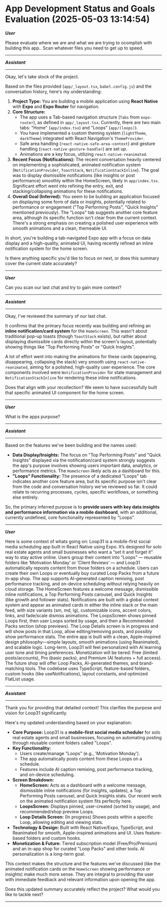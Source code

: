 <!-- Generated by SpecStory -->

# App Development Status and Goals Evaluation (2025-05-03 13:14:54)

_**User**_

Please evaluate where we are and what we are trying to ocomplish with building this app.. Scan whatever files you need to get up to speed.

---

_**Assistant**_



---

Okay, let's take stock of the project.

Based on the files provided (`app/_layout.tsx`, `babel.config.js`) and the conversation history, here's my understanding:

1.  **Project Type:** You are building a mobile application using **React Native** with **Expo** and **Expo Router** for navigation.
2.  **Core Structure:**
    *   The app uses a Tab-based navigation structure (`Tabs` from `expo-router`), as defined in `app/_layout.tsx`. Currently, there are two main tabs: "Home" (`app/index.tsx`) and "Loops" (`app/(loops)`).
    *   You have implemented a custom theming system (`lightTheme`, `darkTheme`) integrated with React Navigation's `ThemeProvider`.
    *   Safe area handling (`react-native-safe-area-context`) and gesture handling (`react-native-gesture-handler`) are set up.
    *   Animations are a key focus, utilizing `react-native-reanimated`.
3.  **Recent Focus (Notifications):** The recent conversation heavily centered on implementing a sophisticated, animated notification system (`NotificationProvider`, `ToastStack`, `NotificationStackInline`). The goal was to display dismissible notifications (like insights or post performance) smoothly within the HomeScreen, likely in `app/index.tsx`. Significant effort went into refining the entry, exit, and stacking/collapsing animations for these notifications.
4.  **Overall Goal (Inferred):** You seem to be building an application focused on displaying some form of data or insights, potentially related to performance or engagement ("Top Performing Posts", "Quick Insights" mentioned previously). The "Loops" tab suggests another core feature area, although its specific function isn't clear from the current context. There's a strong emphasis on creating a polished user experience with smooth animations and a clean, themeable UI.

In short, you're building a tab-navigated Expo app with a focus on data display and a high-quality, animated UI, having recently refined an inline notification system for the home screen.

Is there anything specific you'd like to focus on next, or does this summary cover the current state accurately?

---

_**User**_

Can you scan our last chat and try to gain more context?

---

_**Assistant**_



---

Okay, I've reviewed the summary of our last chat.

It confirms that the primary focus recently was building and refining an **inline notification/card system** for the `HomeScreen`. This wasn't about traditional pop-up toasts (though `ToastStack` exists), but rather about displaying dismissible cards directly within the screen's layout, potentially showing things like "Top Performing Posts" or "Quick Insights".

A lot of effort went into making the animations for these cards (appearing, disappearing, collapsing the stack) very smooth using `react-native-reanimated`, aiming for a polished, high-quality user experience. The core components involved were `NotificationProvider` for state management and `NotificationStackInline` for rendering these inline notifications.

Does that align with your recollection? We seem to have successfully built that specific animated UI component for the home screen.

---

_**User**_

What is the apps purpose?

---

_**Assistant**_



---

Based on the features we've been building and the names used:

*   **Data Display/Insights:** The focus on "Top Performing Posts" and "Quick Insights" displayed via the notification/card system strongly suggests the app's purpose involves showing users important data, analytics, or performance metrics. The `HomeScreen` likely acts as a dashboard for this.
*   **"Loops" Functionality:** The presence of a dedicated "Loops" tab indicates another core feature area, but its specific purpose isn't clear from the code and conversation history we've reviewed so far. It could relate to recurring processes, cycles, specific workflows, or something else entirely.

So, the primary inferred purpose is to **provide users with key data insights and performance information via a mobile dashboard**, with an additional, currently undefined, core functionality represented by "Loops".

---

_**User**_

Here is some context of whats going on: Loop31 is a mobile-first social media scheduling app built in React Native using Expo. It’s designed for solo real estate agents and small businesses who want a “set it and forget it” way to stay active online. Users group their content into “Loops” — reusable folders like ‘Motivation Monday’ or ‘Client Reviews’ — and Loop31 automatically reposts content from those folders on a schedule. Users can create their own Loops or eventually buy curated Loop Packs from a future in-app shop. The app supports AI-generated caption remixing, post performance tracking, and on-device scheduling without relying heavily on cloud storage. The HomeScreen features a welcome message, dismissible inline notifications, a Top Performing Posts carousel, and Quick Insights (like growth and follower stats). Notifications are built with a global context system and appear as animated cards in either the inline stack or the main feed, with size variants (sm, md, lg), customizable icons, accent colors, links, and fade/scale dismiss animations. The LoopsScreen shows pinned Loops first, then user Loops sorted by usage, and then a Recommended Packs section (shop previews). The Loop Details screen is in progress and will show posts in that Loop, allow editing/removing posts, and possibly show performance stats. The entire app is built with a clean, Apple-inspired design philosophy—simple layouts, smooth animations (using Reanimated), and scalable logic. Long-term, Loop31 will feel personalized with AI learning user tone and timing preferences. Monetization will be tiered: Free (limited posts/accounts), Pro (basic packs), and Premium (AI features + full access). The future shop will offer Loop Packs, AI-generated themes, and brand-matching tools. The codebase uses TypeScript, feature-based folders, custom hooks (like useNotifications), layout constants, and optimized FlatList usage.

---

_**Assistant**_



---

Thank you for providing that detailed context! This clarifies the purpose and vision for Loop31 significantly.

Here's my updated understanding based on your explanation:

*   **Core Purpose:** Loop31 is a **mobile-first social media scheduler** for solo real estate agents and small businesses, focusing on automating posting through reusable content folders called "Loops".
*   **Key Functionality:**
    *   Users create/manage "Loops" (e.g., 'Motivation Monday').
    *   The app automatically posts content from these Loops on a schedule.
    *   Features include AI caption remixing, post performance tracking, and on-device scheduling.
*   **Screen Breakdown:**
    *   **HomeScreen:** Acts as a dashboard with a welcome message, dismissible inline notifications (for insights, updates), a Top Performing Posts carousel, and Quick Insights stats. Our recent work on the animated notification system fits perfectly here.
    *   **LoopsScreen:** Displays pinned, user-created (sorted by usage), and recommended/shop preview Loops.
    *   **Loop Details Screen:** (In progress) Shows posts within a specific Loop, allowing editing and viewing stats.
*   **Technology & Design:** Built with React Native/Expo, TypeScript, and Reanimated for smooth, Apple-inspired animations and UI. Uses feature-based folders and custom hooks.
*   **Monetization & Future:** Tiered subscription model (Free/Pro/Premium) and an in-app shop for curated "Loop Packs" and other tools. AI personalization is a long-term goal.

This context makes the structure and the features we've discussed (like the animated notification cards on the `HomeScreen` showing performance or insights) make much more sense. They are integral to providing the user with immediate feedback and relevant information upon opening the app.

Does this updated summary accurately reflect the project? What would you like to tackle next?

---

